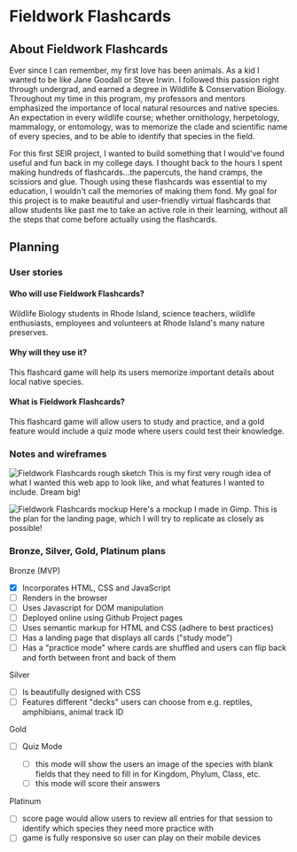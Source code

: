 # Fieldwork Flashcards

## About Fieldwork Flashcards

Ever since I can remember, my first love has been animals. As a kid I wanted to be like Jane Goodall or Steve Irwin. I followed this passion right through undergrad, and earned a degree in Wildlife & Conservation Biology. Throughout my time in this program, my professors and mentors emphasized the importance of local natural resources and native species. An expectation in every wildlife course; whether ornithology, herpetology, mammalogy, or entomology, was to memorize the clade and scientific name of every species, and to be able to identify that species in the field.

For this first SEIR project, I wanted to build something that I would've found useful and fun back in my college days. I thought back to the hours I spent making hundreds of flashcards...the papercuts, the hand cramps, the scissiors and glue. Though using these flashcards was essential to my education, I wouldn't call the memories of making them fond. My goal for this project is to make beautiful and user-friendly virtual flashcards that allow students like past me to take an active role in their learning, without all the steps that come before actually using the flashcards.

## Planning

### User stories

#### Who will use Fieldwork Flashcards?

Wildlife Biology students in Rhode Island, science teachers, wildlife enthusiasts, employees and volunteers at Rhode Island's many nature preserves.

#### Why will they use it?

This flashcard game will help its users memorize important details about local native species.

#### What is Fieldwork Flashcards?

This flashcard game will allow users to study and practice, and a gold feature would include a quiz mode where users could test their knowledge.

### Notes and wireframes

![Fieldwork Flashcards rough sketch](https://i.imgur.com/jyyQAAW.jpg)
This is my first very rough idea of what I wanted this web app to look like, and what features I wanted to include. Dream big!

![Fieldwork Flashcards mockup](https://i.imgur.com/jX8gs9h.png)
Here's a mockup I made in Gimp. This is the plan for the landing page, which I will try to replicate as closely as possible!

### Bronze, Silver, Gold, Platinum plans

Bronze (MVP)

- [x] Incorporates HTML, CSS and JavaScript
- [ ] Renders in the browser
- [ ] Uses Javascript for DOM manipulation
- [ ] Deployed online using Github Project pages
- [ ] Uses semantic markup for HTML and CSS (adhere to best practices)
- [ ] Has a landing page that displays all cards ("study mode")
- [ ] Has a "practice mode" where cards are shuffled and users can flip back and forth between front and back of them

Silver

- [ ] Is beautifully designed with CSS
- [ ] Features different "decks" users can choose from e.g. reptiles, amphibians, animal track ID

Gold

- [ ] Quiz Mode

  - [ ] this mode will show the users an image of the species with blank fields that they need to fill in for Kingdom, Phylum, Class, etc.
  - [ ] this mode will score their answers

Platinum

- [ ] score page would allow users to review all entries for that session to identify which species they need more practice with
- [ ] game is fully responsive so user can play on their mobile devices
